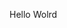Hello Wolrd



































































































































































































































































































































































































































































































































































































































































































































































































































































































































































































































































































































































































































































































































































































































































































































































































































































































































































































































































































































































































































































































































































































































































































































































































































































































































































































































































































































































































































































































































































































































































































































































































































































































































































































































































































































































































































































































































































































































































































































































































































































































































































































































































































































































































































































































































































































































































































































































































































































